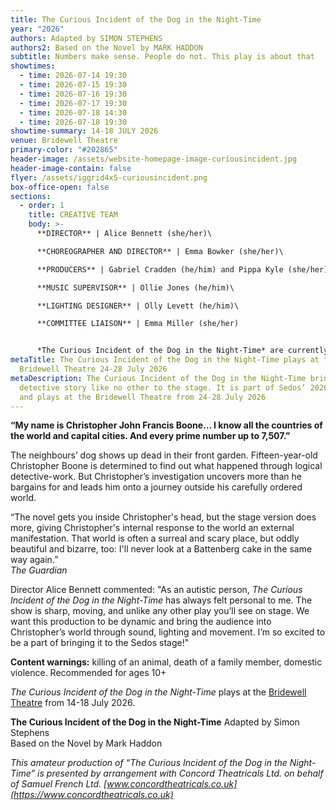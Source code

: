 ```yaml
---
title: The Curious Incident of the Dog in the Night-Time
year: "2026"
authors: Adapted by SIMON STEPHENS
authors2: Based on the Novel by MARK HADDON
subtitle: Numbers make sense. People do not. This play is about that
showtimes:
  - time: 2026-07-14 19:30
  - time: 2026-07-15 19:30
  - time: 2026-07-16 19:30
  - time: 2026-07-17 19:30
  - time: 2026-07-18 14:30
  - time: 2026-07-18 19:30
showtime-summary: 14-18 JULY 2026
venue: Bridewell Theatre
primary-color: "#202865"
header-image: /assets/website-homepage-image-curiousincident.jpg
header-image-contain: false
flyer: /assets/iggrid4x5-curiousincident.png
box-office-open: false
sections:
  - order: 1
    title: CREATIVE TEAM
    body: >-
      **DIRECTOR** | Alice Bennett (she/her)\

      **CHOREOGRAPHER AND DIRECTOR** | Emma Bowker (she/her)\

      **PRODUCERS** | Gabriel Cradden (he/him) and Pippa Kyle (she/her)\

      **MUSIC SUPERVISOR** | Ollie Jones (he/him)\

      **LIGHTING DESIGNER** | Olly Levett (he/him)\

      **COMMITTEE LIAISON** | Emma Miller (she/her)


      *The Curious Incident of the Dog in the Night-Time* are currently looking for a Set Designer, Stage Manager, Sound Designer and Costume Designer to join the team. If you are interested in being considered for any of these roles, please email [production@sedos.co.uk](mailto:production@sedos.co.uk)
metaTitle: The Curious Incident of the Dog in the Night-Time plays at the
  Bridewell Theatre 24-28 July 2026
metaDescription: The Curious Incident of the Dog in the Night-Time brings a
  detective story like no other to the stage. It is part of Sedos’ 2026 season
  and plays at the Bridewell Theatre from 24-28 July 2026
---
```

**“My name is Christopher John Francis Boone… I know all the countries of the world and capital cities. And every prime number up to 7,507.”**

The neighbours’ dog shows up dead in their front garden. Fifteen-year-old Christopher Boone is determined to find out what happened through logical detective-work. But Christopher’s investigation uncovers more than he bargains for and leads him onto a journey outside his carefully ordered world.

“The novel gets you inside Christopher's head, but the stage version does more, giving Christopher's internal response to the world an external manifestation. That world is often a surreal and scary place, but oddly beautiful and bizarre, too: I'll never look at a Battenberg cake in the same way again.”\
*The Guardian*

Director Alice Bennett commented: "As an autistic person, *The Curious Incident of the Dog in the Night-Time* has always felt personal to me. The show is sharp, moving, and unlike any other play you’ll see on stage. We want this production to be dynamic and bring the audience into Christopher’s world through sound, lighting and movement. I’m so excited to be a part of bringing it to the Sedos stage!"

**Content warnings:** killing of an animal, death of a family member, domestic violence. Recommended for ages 10+

*The Curious Incident of the Dog in the Night-Time* plays at the [Bridewell Theatre](https://www.sedos.co.uk/venues/bridewell) from 14-18 July 2026.

**The Curious Incident of the Dog in the Night-Time**
Adapted by Simon Stephens\
Based on the Novel by Mark Haddon

*This amateur production of “The Curious Incident of the Dog in the Night-Time” is presented by arrangement with Concord Theatricals Ltd. on behalf of Samuel French Ltd. [www.concordtheatricals.co.uk](https://www.concordtheatricals.co.uk)*
